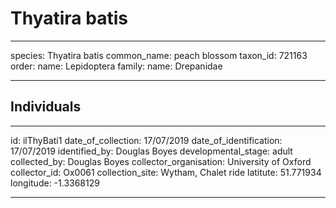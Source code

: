# Thyatira batis

---
species: Thyatira batis
common_name: peach blossom
taxon_id: 721163
order:
  name: Lepidoptera
family:
  name: Drepanidae

---

## Individuals

---
id: ilThyBati1
date_of_collection: 17/07/2019
date_of_identification: 17/07/2019
identified_by: Douglas Boyes
developmental_stage: adult
collected_by: Douglas Boyes
collector_organisation: University of Oxford
collector_id: Ox0061
collection_site: Wytham, Chalet ride
latitute: 51.771934
longitude: -1.3368129

---
